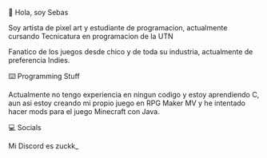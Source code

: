 👋 Hola, soy Sebas

Soy artista de pixel art y estudiante de programacion, actualmente cursando Tecnicatura en programacion de la UTN

Fanatico de los juegos desde chico y de toda su industria, actualmente de preferencia Indies.

⌨️ Programming Stuff

Actualmente no tengo experiencia en ningun codigo y estoy aprendiendo C, aun asi estoy creando mi propio juego en RPG Maker MV y he intentado hacer mods para el juego Minecraft con Java.

💻 Socials

Mi Discord es zuckk_ 
